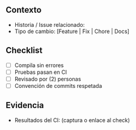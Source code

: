 ## Contexto
- Historia / Issue relacionado:
- Tipo de cambio: [Feature | Fix | Chore | Docs]

## Checklist
- [ ] Compila sin errores
- [ ] Pruebas pasan en CI
- [ ] Revisado por (2) personas
- [ ] Convención de commits respetada

## Evidencia
- Resultados del CI: (captura o enlace al check)

